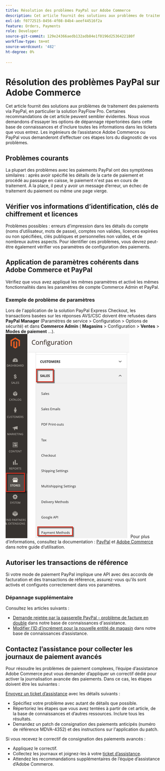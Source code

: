 ```yaml
---
title: Résolution des problèmes PayPal sur Adobe Commerce
description: Cet article fournit des solutions aux problèmes de traitement des paiements via PayPal, en particulier la solution PayFlow Pro. Certaines recommandations de cet article peuvent sembler évidentes. Nous vous demandons d'essayer les options de dépannage répertoriées dans cette base de connaissances et d'inclure toutes les informations dans les tickets que vous entrez. Les ingénieurs de l’assistance Adobe Commerce ou PayPal vous demanderont d’effectuer ces étapes lors du diagnostic de vos problèmes.
exl-id: f0772515-8456-4f08-84b4-aeef44516f2a
feature: Orders, Payments
role: Developer
source-git-commit: 129e24366aedb132adb84e1f0196d2536422180f
workflow-type: tm+mt
source-wordcount: '482'
ht-degree: 0%

---
```


# Résolution des problèmes PayPal sur Adobe Commerce

Cet article fournit des solutions aux problèmes de traitement des paiements via PayPal, en particulier la solution PayFlow Pro. Certaines recommandations de cet article peuvent sembler évidentes. Nous vous demandons d&#39;essayer les options de dépannage répertoriées dans cette base de connaissances et d&#39;inclure toutes les informations dans les tickets que vous entrez. Les ingénieurs de l’assistance Adobe Commerce ou PayPal vous demanderont d’effectuer ces étapes lors du diagnostic de vos problèmes.

## Problèmes courants

La plupart des problèmes avec les paiements PayPal ont des symptômes similaires : après avoir spécifié les détails de la carte de paiement et procédé au passage en caisse, le paiement n&#39;est pas en cours de traitement. À la place, il peut y avoir un message d’erreur, un échec de traitement du paiement ou même une page vierge.

## Vérifier vos informations d’identification, clés de chiffrement et licences

Problèmes possibles : erreurs d’impression dans les détails du compte (noms d’utilisateur, mots de passe), comptes non valides, licences expirées ou non spécifiées, clés publiques et personnelles non valides, et de nombreux autres aspects. Pour identifier ces problèmes, vous devrez peut-être également vérifier vos paramètres de configuration des paiements.

## Application de paramètres cohérents dans Adobe Commerce et PayPal

Vérifiez que vous avez appliqué les mêmes paramètres et activé les mêmes fonctionnalités dans les paramètres de compte Commerce Admin et PayPal.

### Exemple de problème de paramètres

Lors de l&#39;application de la solution PayPal Express Checkout, les transactions basées sur les réponses AVS/CSC doivent être refusées dans **PayPal Manager** (Paramètres de service > Configuration > Options de sécurité) et dans **Commerce Admin** ( **Magasins** > Configuration > **Ventes** > **Modes de paiement** ...).
![magento_paypal_settings_2.4.1.png](assets/magento_paypal_settings_2.4.1.png)
Pour plus d’informations, consultez la documentation : [PayPal](https://www.paypalobjects.com/en_US/vhelp/paypalmanager_help/setup.htm) et [Adobe Commerce](/docs/commerce-admin/stores-sales/payments/paypal/paypal-express-checkout.html) dans notre guide d’utilisation.

## Autoriser les transactions de référence

Si votre mode de paiement PayPal implique une API avec des accords de facturation et des transactions de référence, assurez-vous qu&#39;ils sont activés et configurés correctement dans vos paramètres.

### Dépannage supplémentaire

Consultez les articles suivants :

* [Demande rejetée par la passerelle PayPal - problème de facture en double](https://experienceleague.adobe.com/en/docs/experience-cloud-kcs/kbarticles/ka-26838) dans notre base de connaissances d&#39;assistance.
* [Modifier l’ID d’incrément pour la nouvelle entité de magasin](/help/how-to/general/change-increment-id-for-a-db-entity-order-invoice-credit-memo-etc-on-particular-store.md) dans notre base de connaissances d’assistance.

## Contactez l’assistance pour collecter les journaux de paiement avancés

Pour résoudre les problèmes de paiement complexes, l’équipe d’assistance Adobe Commerce peut vous demander d’appliquer un correctif dédié pour activer la journalisation avancée des paiements. Dans ce cas, les étapes doivent être les suivantes :

[Envoyez un ticket d’assistance](/help/help-center-guide/help-center/magento-help-center-user-guide.md#submit-ticket) avec les détails suivants :

* Spécifiez votre problème avec autant de détails que possible.
* Répertoriez les étapes que vous avez tentées à partir de cet article, de la base de connaissances et d’autres ressources. Inclure tous les résultats.
* Demandez un patch de consignation des paiements anticipés (numéro de référence MDVA-4352) et des instructions sur l&#39;application du patch.

Si vous recevez le correctif de consignation des paiements avancés :

* Appliquez le correctif.
* Collectez les journaux et joignez-les à votre [ticket d’assistance](/help/help-center-guide/help-center/magento-help-center-user-guide.md#submit-ticket).
* Attendez les recommandations supplémentaires de l’équipe d’assistance d’Adobe Commerce.
